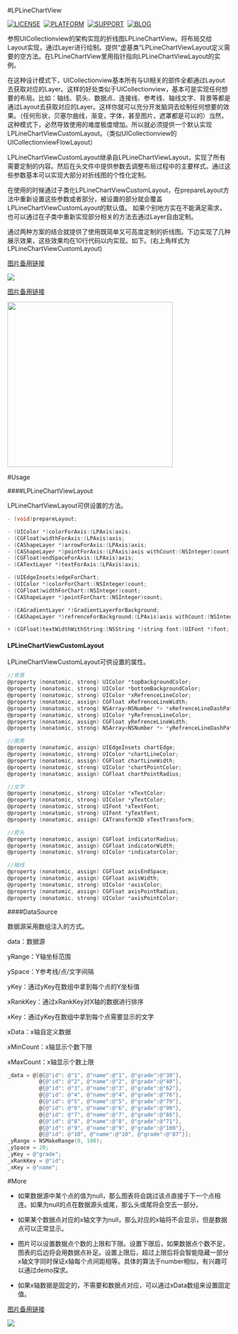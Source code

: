 #LPLineChartView

[![LICENSE](https://img.shields.io/badge/license-MIT-green.svg?style=flat)](https://raw.githubusercontent.com/xiaofei86/LPLineChartView/master/LICENSE)&nbsp;
[![PLATFORM](https://img.shields.io/cocoapods/p/LPNetworking.svg?style=flat)](https://developer.apple.com/library/ios/navigation/)&nbsp;
[![SUPPORT](https://img.shields.io/badge/support-iOS%207%2B%20-blue.svg?style=flat)](https://en.wikipedia.org/wiki/IOS_7)&nbsp;
[![BLOG](https://img.shields.io/badge/blog-xuyafei.cn-orange.svg?style=flat)](http://xuyafei.cn)&nbsp;

参照UICollectionview的架构实现的折线图LPLineChartView。将布局交给Layout实现，通过Layer进行绘制。提供“虚基类”LPLineChartViewLayout定义需要的空方法。在LPLineChartView里用指针指向LPLineChartViewLayout的实例。

在这种设计模式下，UICollectionview基本所有与UI相关的部件全都通过Layout去获取对应的Layer。这样的好处类似于UICollectionview，基本可是实现任何想要的布局。比如：轴线、箭头、数据点、连接线、参考线、轴线文字、背景等都是通过Layout去获取对应的Layer。这样你就可以充分开发脑洞去绘制任何想要的效果。（任何形状，贝塞尔曲线，渐变，字体，甚至图片，遮罩都是可以的）当然，这种模式下，必然导致使用的难度极度增加。所以就必须提供一个默认实现LPLineChartViewCustomLayout。（类似UICollectionview的UICollectionviewFlowLayout）

LPLineChartViewCustomLayout继承自LPLineChartViewLayout，实现了所有需要定制的内容。然后在头文件中提供参数去调整布局过程中的主要样式。通过这些参数基本可以实现大部分对折线图的个性化定制。

在使用的时候通过子类化LPLineChartViewCustomLayout，在prepareLayout方法中重新设置这些参数或者部分，被设置的部分就会覆盖LPLineChartViewCustomLayout的默认值。
如果个别地方实在不能满足需求，也可以通过在子类中重新实现部分相关的方法去通过Layer自由定制。

通过两种方案的结合就提供了使用既简单又可高度定制的折线图。下边实现了几种展示效果，这些效果均在10行代码以内实现。如下。(右上角样式为LPLineChartViewCustomLayout)

[图片备用链接](http://b.picphotos.baidu.com/album/s%3D1000%3Bq%3D90/sign=088f6bed7dec54e745ec1e1e8908a021/8326cffc1e178a8290b19973f003738da877e850.jpg)

![](https://github.com/xiaofei86/LPLineChartView/raw/master/Images/chart4.png)

[图片备用链接](http://e.picphotos.baidu.com/album/s%3D680%3Bq%3D90/sign=031946f3793e6709ba0046f70bfcee00/b3fb43166d224f4a843bc9c70ff790529922d140.jpg)

<img src = "https://github.com/xiaofei86/LPLineChartView/raw/master/Images/1.png" width = 373>

#Usage

####LPLineChartViewLayout

LPLineChartViewLayout可供设置的方法。

```objective-c
- (void)prepareLayout;

- (UIColor *)colorForAxis:(LPAxis)axis;
- (CGFloat)widthForAxis:(LPAxis)axis;
- (CAShapeLayer *)arrowForAxis:(LPAxis)axis;
- (CAShapeLayer *)pointForAxis:(LPAxis)axis withCount:(NSInteger)count;
- (CGFloat)endSpaceForAxis:(LPAxis)axis;
- (CATextLayer *)textForAxis:(LPAxis)axis;

- (UIEdgeInsets)edgeForChart;
- (UIColor *)colorForChart:(NSInteger)count;
- (CGFloat)widthForChart:(NSInteger)count;
- (CAShapeLayer *)pointForChart:(NSInteger)count;

- (CAGradientLayer *)GradientLayerForBackground;
- (CAShapeLayer *)refrenceForBackground:(LPAxis)axis withCount:(NSInteger)count;

+ (CGFloat)textWidthWithString:(NSString *)string font:(UIFont *)font;
```

#### LPLineChartViewCustomLayout

LPLineChartViewCustomLayout可供设置的属性。

```objective-c
//背景
@property (nonatomic, strong) UIColor *topBackgroundColor;
@property (nonatomic, strong) UIColor *bottomBackgroundColor;
@property (nonatomic, strong) UIColor *xRefrenceLineColor;
@property (nonatomic, assign) CGFloat xRefrenceLineWidth;
@property (nonatomic, strong) NSArray<NSNumber *> *xRefrenceLineDashPattern;
@property (nonatomic, strong) UIColor *yRefrenceLineColor;
@property (nonatomic, assign) CGFloat yRefrenceLineWidth;
@property (nonatomic, strong) NSArray<NSNumber *> *yRefrenceLineDashPattern;

//图表
@property (nonatomic, assign) UIEdgeInsets chartEdge;
@property (nonatomic, strong) UIColor *chartLineColor;
@property (nonatomic, assign) CGFloat chartLineWidth;
@property (nonatomic, strong) UIColor *chartPointColor;
@property (nonatomic, assign) CGFloat chartPointRadius;

//文字
@property (nonatomic, strong) UIColor *xTextColor;
@property (nonatomic, strong) UIColor *yTextColor;
@property (nonatomic, strong) UIFont *xTextFont;
@property (nonatomic, strong) UIFont *yTextFont;
@property (nonatomic, assign) CATransform3D xTextTransform;

//箭头
@property (nonatomic, assign) CGFloat indicatorRadius;
@property (nonatomic, assign) CGFloat indicatorWidth;
@property (nonatomic, strong) UIColor *indicatorColor;

//轴线
@property (nonatomic, assign) CGFloat axisEndSpace;
@property (nonatomic, assign) CGFloat axisWidth;
@property (nonatomic, strong) UIColor *axisColor;
@property (nonatomic, assign) CGFloat axisPointRadius;
@property (nonatomic, strong) UIColor *axisPointColor;
```
	
####DataSource

数据源采用数组注入的方式。

data：数据源

yRange：Y轴坐标范围

ySpace：Y参考线/点/文字间隔

yKey：通过yKey在数组中拿到每个点的Y坐标值

xRankKey：通过xRankKey对X轴的数据进行排序

xKey：通过yKey在数组中拿到每个点需要显示的文字

xData：x轴自定义数据

xMinCount：x轴显示个数下限

xMaxCount：x轴显示个数上限

```objective-c
_data = @[@{@"id": @"1", @"name":@"1", @"grade":@"30"},
          @{@"id": @"2", @"name":@"2", @"grade":@"40"},
          @{@"id": @"3", @"name":@"3", @"grade":@"62"},
          @{@"id": @"4", @"name":@"4", @"grade":@"76"},
          @{@"id": @"5", @"name":@"5", @"grade":@"79"},
          @{@"id": @"6", @"name":@"6", @"grade":@"90"},
          @{@"id": @"7", @"name":@"7", @"grade":@"86"},
          @{@"id": @"8", @"name":@"8", @"grade":@"71"},
          @{@"id": @"9", @"name":@"9", @"grade":@"100"},
          @{@"id": @"10", @"name":@"10", @"grade":@"87"}];
_yRange = NSMakeRange(0, 100);
_ySpace = 20;
_yKey = @"grade";
_xRankKey = @"id";
_xKey = @"name";
```
	
#More

* 如果数据源中某个点的值为null，那么图表将会跳过该点直接于下一个点相连。如果为null的点在数据源头或尾，那么头或尾将会空去一部分。

* 如果某个数据点对应的x轴文字为null，那么对应的x轴将不会显示，但是数据点可以正常显示。

* 图片可以设置数据点个数的上限和下限。设置下限后，如果数据点个数不足，图表的后边将会用数据点补足。设置上限后，超过上限后将会智能隐藏一部分x轴文字同时保证x轴每个点间距相等。具体的算法于number相似，有兴趣可以通过demo探求。

* 如果x轴数据是固定的，不需要和数据点对应，可以通过xData数组来设置固定值。


[图片备用链接](http://b.picphotos.baidu.com/album/s%3D1000%3Bq%3D90/sign=9a161f7108b30f24319ae803f8a5ea32/b17eca8065380cd770bc16fda644ad3459828104.jpg)

![](https://github.com/xiaofei86/LPLineChartView/raw/master/Images/chart4_test.png)